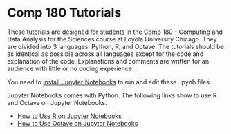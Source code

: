 # Comp 180 Tutorials
These tutorials are designed for students in the Comp 180 - Computing and Data Analysis for the Sciences course at Loyola University Chicago. They are divided into 3 languages: Python, R, and Octave. The tutorials should be as identical as possible across all languages except for the code and explanation of the code. Explanations and comments are written for an audience with little or no coding experience. 

You need to [install Jupyter Notebooks](https://docs.google.com/document/d/1SHHqw0aDHrUk46fSaItzUg7zm14Fr_xHka7K-Tc6KCA/edit?usp=sharing) to run and edit these .ipynb files.

Jupyter Notebooks comes with Python. The following links show to use R and Octave on Jupyter Notebooks.

* [How to Use R on Jupyter Notebooks]( https://docs.google.com/document/d/1Fe_YoKUkTXbdsPHmpgcb3Ax7f8ZQdK2zajXumWKF470/edit?usp=sharing)
* [How to Use Octave on Jupyter Notebooks]( https://docs.google.com/document/d/1Ket4YPLLJNvmAUvZ395vpjA-vTmf-PMEhnTKJ30jNPw/edit?usp=sharing)
